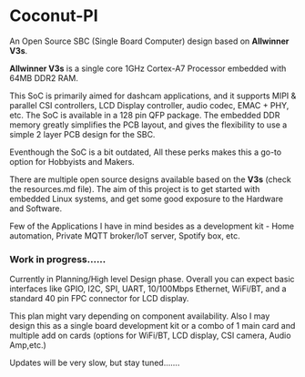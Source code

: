 # Coconut-PI

An Open Source SBC (Single Board Computer) design based on <b>Allwinner V3s</b>. 

<b>Allwinner V3s</b> is a single core 1GHz Cortex-A7 Processor embedded with 64MB DDR2 RAM.

This SoC is primarily aimed for dashcam applications, and it supports MIPI & parallel CSI controllers, LCD Display controller, audio codec, EMAC + PHY, etc.
The SoC is available in a 128 pin QFP package. The embedded DDR memory greatly simplifies the PCB layout, and gives the flexibility to use a simple 2 layer PCB design for the SBC.

Eventhough the SoC is a bit outdated, All these perks makes this a go-to option for Hobbyists and Makers.

There are multiple open source designs available based on the <b>V3s</b> (check the resources.md file). The aim of this project is to get started with embedded Linux systems, and get some good exposure to the Hardware and Software.

Few of the Applications I have in mind besides as a development kit - Home automation, Private MQTT broker/IoT server, Spotify box, etc.
<br>
<h3>Work in progress......</h3>


 Currently in Planning/High level Design phase. 
 Overall you can expect basic interfaces like GPIO, I2C, SPI, UART, 10/100Mbps Ethernet, WiFi/BT, and a standard 40 pin FPC connector for LCD display.
 
 This plan might vary depending on component availability. Also I may design this as a single board development kit or a combo of 1 main card and multiple add on cards (options for WiFi/BT, LCD display, CSI camera, Audio Amp,etc.)
 
 Updates will be very slow, but stay tuned.......
